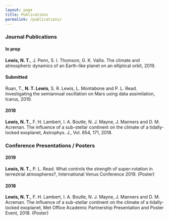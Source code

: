```yaml
---
layout: page
title: Publications
permalink: /publications/
---
```


### Journal Publications 

#### In prep
**Lewis, N. T.**, J. Penn, S. I. Thomson, G. K. Vallis. The climate and atmospheric dynamics of an Earth-like planet on an elliptical orbit, 2019. 

#### Submitted 
Ruan, T., **N. T. Lewis**, S. R. Lewis, L. Montabone and P. L. Read. Investigating the semiannual oscillation on Mars using data assimilation, Icarus, 2019.

#### 2018
**Lewis, N. T.**, F. H. Lambert, I. A. Boutle, N. J. Mayne, J. Manners and D. M. Acreman. The influence of a sub-stellar continent on the climate of a tidally-locked exoplanet, Astrophys. J., Vol. 854, 171, 2018.



### Conference Presentations / Posters 

#### 2019 
**Lewis, N. T.**, P. L. Read. What controls the strength of super-rotation in terrestrial atmospheres?, International Venus Conference 2019. (Poster)

#### 2018
**Lewis, N. T.**, F. H. Lambert, I. A. Boutle, N. J. Mayne, J. Manners and D. M. Acreman. The influence of a sub-stellar continent on the climate of a tidally-locked exoplanet, Met Office Academic Partnership Presentation and Poster Event, 2018. (Poster)
